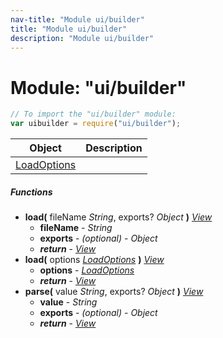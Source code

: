 ```yaml
---
nav-title: "Module ui/builder"
title: "Module ui/builder"
description: "Module ui/builder"
---
```

# Module: "ui/builder"

``` JavaScript
// To import the "ui/builder" module:
var uibuilder = require("ui/builder");
```

Object | Description
------|------------
[LoadOptions](../../ui/builder/LoadOptions.md) | 

##### Functions
 - **load(** fileName _String_, exports? _Object_ **)** [_View_](../../ui/core/view/View.md)
   - **fileName** - _String_
   - **exports** - _(optional)_ - _Object_
   - _**return**_ - [_View_](../../ui/core/view/View.md)
 - **load(** options [_LoadOptions_](../../ui/builder/LoadOptions.md) **)** [_View_](../../ui/core/view/View.md)
   - **options** - [_LoadOptions_](../../ui/builder/LoadOptions.md)
   - _**return**_ - [_View_](../../ui/core/view/View.md)
 - **parse(** value _String_, exports? _Object_ **)** [_View_](../../ui/core/view/View.md)
   - **value** - _String_
   - **exports** - _(optional)_ - _Object_
   - _**return**_ - [_View_](../../ui/core/view/View.md)